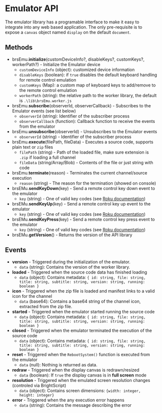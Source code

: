 # Emulator API

The emulator library has a programable interface to make it easy to integrate into any web based application. 
The only pre-requisite is to expose a `canvas` object named `display` on the default `document`.

## Methods

- brsEmu.**initialize**(customDeviceInfo?, disableKeys?, customKeys?, workerPath?) - Initialize the Emulator device
    - `customDeviceInfo` (object): customized device information 
    - `disableKeys` (boolean): if `true` disables the default keyboard handling for remote control emulation
    - `customKeys` (Map): a custom map of keyboard keys to add/remove to the remote control emulation
    - `workerPath` (string): the relative path to the worker library, the default is `.\lib\brsEmu.worker.js`
- brsEmu.**subscribe**(observerId, observerCallback) - Subscribes to the Emulator events (see list below)
    - `observerId` (string): Identifier of the subscriber process
    - `observerCallback` (function): Callback function to receive the events from the emulator
- brsEmu.**unsubscribe**(observerId) -  Unsubscribes to the Emulator events
    - `observerId` (string) - Identifier of the subscriber process
- brsEmu.**execute**(filePath, fileData) - Executes a source code, supports plain text or `zip` files
    - `filePath` (string) - Path of the loaded file, make sure extension is `.zip` if loading a full channel
    - `fileData` (string/Array/Blob) - Contents of the file or just string with code
- brsEmu.**terminate**(reason) - Terminates the current channel/source execution
    - `reason` (string) - The reason for the termination (showed on console)
- brsEMu.**sendKeyDown**(key) - Send a remote control key down event to the emulator
    - `key` (string) - One of valid key codes (see [Roku documentation](https://developer.roku.com/docs/references/scenegraph/component-functions/onkeyevent.md))
- brsEMu.**sendKeyUp**(key) - Send a remote control key up event to the emulator
    - `key` (string) - One of valid key codes (see [Roku documentation](https://developer.roku.com/docs/references/scenegraph/component-functions/onkeyevent.md))
- brsEMu.**sendKeyPress**(key) - Send a remote control key press event to the emulator
    - `key` (string) - One of valid key codes (see [Roku documentation](https://developer.roku.com/docs/references/scenegraph/component-functions/onkeyevent.md))
- brsEMu.**getVersion**() - Returns the version of the API library

## Events

- **version** - Triggered during the initialization of the emulator.
    - `data` (string): Contains the version of the worker library.
- **loaded** - Triggered when the source code data has finished loading
    - `data` (object): Contains metadata: `{ id: string, file: string, title: string, subtitle: string, version: string, running: boolean }`
- **icon** - Triggered when the zip file is loaded and manifest links to a valid icon for the channel
    - `data` (base64): Contains a base64 string of the channel icon, extracted from the zip file.
- **started** - Triggered when the emulator started running the source code
    - `data` (object): Contains metadata: `{ id: string, file: string, title: string, subtitle: string, version: string, running: boolean }`
- **closed** - Triggered when the emulator terminated the execution of the source code
    - `data` (object): Contains metadata: `{ id: string, file: string, title: string, subtitle: string, version: string, running: boolean }`
- **reset** - Triggered when the `RebootSystem()` function is executed from the emulator
    - `data` (null): Nothing is returned as data.
- **redraw** - Triggered when the display canvas is redrawn/resized
    - `data` (boolean): If `true` the display canvas is in **full screen** mode
- **resolution** - Triggered when the emulated screen resolution changes (controled via BrightScript)
    - `data` (object): Contains screen dimensions: `{width: integer, height: integer}`
- **error** - Triggered when the any execution error happens
    - `data` (string): Contains the message describing the error
